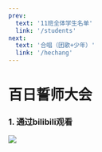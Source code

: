 ```yaml
---
prev: 
  text: '11班全体学生名单'
  link: '/students'
next: 
  text: '合唱（团歌+少年）'
  link: '/hechang'
---
```

# 百日誓师大会

### 1. 通过bilibili观看<Badge type="tip" text="推荐" vertical="top" /><Badge type="tip" text="一键三连" vertical="top" />
 
<a href="https://m.bilibili.com/video/BV1gY411z7Yt" target="_blank"><img src="https://11.csy2022.top/bilibili.png" /></a>

